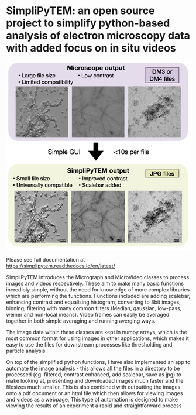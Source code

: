 # SimpliPyTEM: an open source project to simplify python-based analysis of electron microscopy data with added focus on in situ videos 

<img src=docs/Media/Images/SimpliPyTEM_figures.001.png width=700px, alt='Figure showing effect of SimpliPyTEM-GUI'>

Please see full documentation at https://simplipytem.readthedocs.io/en/latest/

SimpliPyTEM introduces the Micrograph and MicroVideo classes to process images and videos respectively. These aim to make many basic functions incredibly simple, without the need for knowledge of more complex libraries which are performing the functions. Functions included are adding scalebar, enhancing contrast and equalising histogram, converting to 8bit images, binning, filtering with many common filters (Median, gaussian, low-pass, weiner and non-local means). Video frames can easily be averaged together in both simple averaging and running averging ways. 

The image data within these classes are kept in numpy arrays, which is the most common format for using images in other applications, which makes it easy to use the files for downstream processes like thresholding and particle analysis. 

On top of the simplified python functions, I have also implemented an app to automate the image analysis - this allows all the files in a directory to be processed (eg. filtered, contrast enhanced, add scalebar, save as jpg) to make looking at, presenting and downloaded images much faster and the filesizes much smaller. This is also combined with outputting the images onto a pdf document or an html file which then allows for viewing images and videos as a webpage. This type of automation is designed to make viewing the results of an experiment a rapid and straightforward process 

